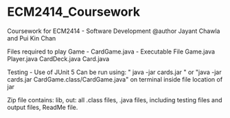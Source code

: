 # ECM2414_Coursework
Coursework for ECM2414 - Software Development
@author Jayant Chawla and Pui Kin Chan

Files required to play Game - 
CardGame.java - Executable File
Game.java 
Player.java
CardDeck.java
Card.java

Testing - 
Use of JUnit 5
Can be run using: " java -jar cards.jar " or "java -jar cards.jar CardGame.class/CardGame.java" 
on terminal inside file location of jar

Zip file contains:
lib, out: all .class files,
.java files, including testing files and output files, ReadMe file.

